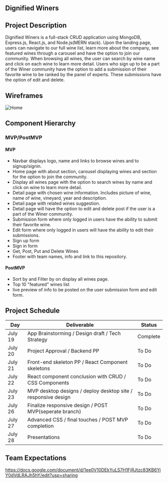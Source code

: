 ## Dignified Winers

## Project Description

Dignified Winers is a full-stack CRUD application using MongoDB, Express.js, React.js, and Node.js(MERN stack). Upon the landing page, users can navigate to our full wine list, learn more about the company, see featured wines through a carousel and have the option to join our community. When browsing all wines, the user can search by wine name and click on each wine to learn more detail. Users who sign up to be a part of the Winer community have the option to add a submission of their favorite wine to be ranked by the panel of experts. These submissions have the option of edit and delete. 

## Wireframes
![Home](https://user-images.githubusercontent.com/84357702/126370277-064c5b56-d322-498b-879c-929cbb04dd77.png)

## Component Hierarchy





### MVP/PostMVP

#### MVP 

- Navbar displays logo, name and links to browse wines and to signup/signin. 
- Home page with about section, carousel displaying wines and section for the option to join the community. 
- Display all wines page with the option to search wines by name and click on wine to learn more detail.
- Detail page with chosen wine information. Includes picture of wine, name of wine, vineyard, year and description.
- Detail page with related wines suggestion.
- Detail page will have the option to edit and delete post if the user is a part of the Winer community.
- Submission form where only logged in users have the ability to submit their favorite wine.
- Edit form where only logged in users will have the ability to edit their submissions.
- Sign up form
- Sign in form
- Get, Post, Put and Delete Wines 
- Footer with team names, info and link to this repository.

#### PostMVP  
- Sort by and Filter by on display all wines page.
- Top 10 "featured" wines list
- live preview of info to be posted on the user submission form and edit form.

## Project Schedule

|  Day | Deliverable | Status
|---|---| ---|
|July 19| App Brainstorming / Design draft / Tech Strategy | Complete
|July 20| Project Approval / Backend PP | To Do
|July 21| Front-end skeleton PP / React Component skeletons | To Do
|July 22| React component conclusion with CRUD / CSS Components| To Do
|July 23| MVP desktop designs / deploy desktop site / responsive design  | To Do
|July 26| Finalize responsive design / POST MVP(seperate branch) | To Do
|July 27| Advanced CSS / final touches / POST MVP completion | To Do
|July 28| Presentations | To Do

## Team Expectations
https://docs.google.com/document/d/1ee0V10DEkYuLS7H1FjRJtzc83KB6YiY0dVdLRAJh5hY/edit?usp=sharing
